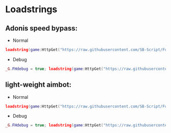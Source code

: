 # Loadstrings
## Adonis speed bypass:
- Normal
```Lua
loadstring(game:HttpGet("https://raw.githubusercontent.com/SB-Script/Future-Hub/refs/heads/main/Adonis%20Speed%20Bypass.lua"))()
```
- Debug
```Lua
_G.FHdebug = true; loadstring(game:HttpGet("https://raw.githubusercontent.com/SB-Script/Future-Hub/refs/heads/main/Adonis%20Speed%20Bypass.lua"))()
```
## light-weight aimbot:
- Normal
```Lua
loadstring(game:HttpGet("https://raw.githubusercontent.com/SB-Script/Future-Hub/refs/heads/main/light-weight%20aimbot.lua"))()
```
- Debug
```Lua
_G.FHdebug = true; loadstring(game:HttpGet("https://raw.githubusercontent.com/SB-Script/Future-Hub/refs/heads/main/light-weight%20aimbot.lua"))()
```
